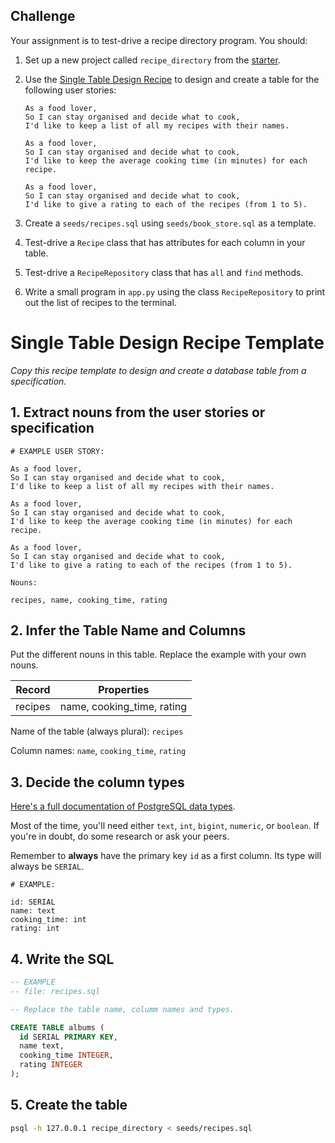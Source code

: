 ## Challenge

Your assignment is to test-drive a recipe directory program. You should:

1. Set up a new project called `recipe_directory` from the
   [starter](https://github.com/makersacademy/databases-in-python-project-starter).
2. Use the [Single Table Design
   Recipe](../resources/single_table_design_recipe_template.md) to design and create a
   table for the following user stories:

   ```
   As a food lover,
   So I can stay organised and decide what to cook,
   I'd like to keep a list of all my recipes with their names.

   As a food lover,
   So I can stay organised and decide what to cook,
   I'd like to keep the average cooking time (in minutes) for each recipe.

   As a food lover,
   So I can stay organised and decide what to cook,
   I'd like to give a rating to each of the recipes (from 1 to 5).
   ```
  
3. Create a `seeds/recipes.sql` using `seeds/book_store.sql` as a template.
4. Test-drive a `Recipe` class that has attributes for each column in your
   table.

   
5. Test-drive a `RecipeRepository` class that has `all` and `find` methods.
6. Write a small program in `app.py` using the class `RecipeRepository` to print
   out the list of recipes to the terminal.



# Single Table Design Recipe Template

_Copy this recipe template to design and create a database table from a specification._

## 1. Extract nouns from the user stories or specification

```
# EXAMPLE USER STORY:

As a food lover,
So I can stay organised and decide what to cook,
I'd like to keep a list of all my recipes with their names.

As a food lover,
So I can stay organised and decide what to cook,
I'd like to keep the average cooking time (in minutes) for each recipe.

As a food lover,
So I can stay organised and decide what to cook,
I'd like to give a rating to each of the recipes (from 1 to 5).
```

```
Nouns:

recipes, name, cooking_time, rating
```

## 2. Infer the Table Name and Columns

Put the different nouns in this table. Replace the example with your own nouns.

| Record                | Properties                 |
| --------------------- | -------------------------- |
| recipes               | name, cooking_time, rating |

Name of the table (always plural): `recipes`

Column names: `name`, `cooking_time`, `rating`

## 3. Decide the column types

[Here's a full documentation of PostgreSQL data types](https://www.postgresql.org/docs/current/datatype.html).

Most of the time, you'll need either `text`, `int`, `bigint`, `numeric`, or `boolean`. If you're in doubt, do some research or ask your peers.

Remember to **always** have the primary key `id` as a first column. Its type will always be `SERIAL`.

```
# EXAMPLE:

id: SERIAL
name: text
cooking_time: int
rating: int
```

## 4. Write the SQL

```sql
-- EXAMPLE
-- file: recipes.sql

-- Replace the table name, columm names and types.

CREATE TABLE albums (
  id SERIAL PRIMARY KEY,
  name text,
  cooking_time INTEGER,
  rating INTEGER
);
```

## 5. Create the table

```bash
psql -h 127.0.0.1 recipe_directory < seeds/recipes.sql
```